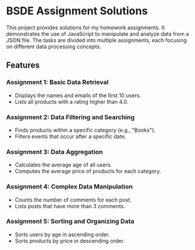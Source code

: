 # BSDE Assignment Solutions

This project provides solutions for my homework assignments. It demonstrates the use of JavaScript to manipulate and analyze data from a JSON file. The tasks are divided into multiple assignments, each focusing on different data processing concepts.

## Features

### Assignment 1: Basic Data Retrieval
- Displays the names and emails of the first 10 users.
- Lists all products with a rating higher than 4.0.

### Assignment 2: Data Filtering and Searching
- Finds products within a specific category (e.g., "Books").
- Filters events that occur after a specific date.

### Assignment 3: Data Aggregation
- Calculates the average age of all users.
- Computes the average price of products for each category.

### Assignment 4: Complex Data Manipulation
- Counts the number of comments for each post.
- Lists posts that have more than 3 comments.

### Assignment 5: Sorting and Organizing Data
- Sorts users by age in ascending order.
- Sorts products by price in descending order.

